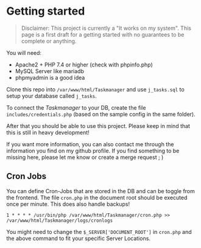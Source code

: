 # Getting started
> Disclaimer: This project is currently a "It works on my system". This page is a first draft for a getting started with no guarantees to be complete or anything.

You will need:
* Apache2 + PHP 7.4 or higher (check with phpinfo.php)
* MySQL Server like mariadb
* phpmyadmin is a good idea

Clone this repo into `/var/www/html/Taskmanager` and use `j_tasks.sql` to setup your database called `j_tasks`.

To connect the _Taskmanager_ to your DB, create the file `includes/credentials.php` (based on the sample config in the same folder).

After that you should be able to use this project. Please keep in mind that this is still in heavy development!

If you want more information, you can also contact me through the information you find on my github profile.
If you find something to be missing here, please let me know or create a merge request ; )

## Cron Jobs
You can define Cron-Jobs that are stored in the DB and can be toggle from the frontend. The file `cron.php` in the document root should be executed once per minute. This does also handle backups!

```
1 * * * * /usr/bin/php /var/www/html/Taskmanager/cron.php >> /var/www/html/Taskmanager/logs/cronlogs
```

You might need to change the `$_SERVER['DOCUMENT_ROOT']` in `cron.php` and the above command to fit your specific Server Locations.